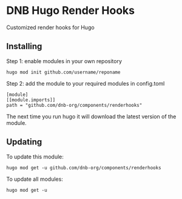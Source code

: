 # DNB Hugo Render Hooks

Customized render hooks for Hugo

## Installing

Step 1: enable modules in your own repository

```shell script
hugo mod init github.com/username/reponame
```

Step 2: add the module to your required modules in config.toml

```
[module]
[[module.imports]]
path = "github.com/dnb-org/components/renderhooks"
```

The next time you run hugo it will download the latest version of the module.

## Updating

To update this module:

```
hugo mod get -u github.com/dnb-org/components/renderhooks
```

To update all modules:

```
hugo mod get -u
```
